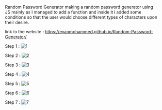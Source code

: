 Random Password Generator 
making a random password generator using JS mainly as I managed to add a function and inside it i added some conditions so that the user would choose different types of 
characters upon their desire.

link to the website : https://evanmohammed.github.io/Random-Password-Generator/

Step 1 :
![1](https://user-images.githubusercontent.com/68072287/88425617-480fef80-cdb5-11ea-9cd4-5ed411de353b.jpg)


Step 2 : 
![2](https://user-images.githubusercontent.com/68072287/88425694-6aa20880-cdb5-11ea-864e-30a4a02a2e3e.jpg)

Step 3 : 
![3](https://user-images.githubusercontent.com/68072287/88425727-80173280-cdb5-11ea-9a67-2d75951737f3.jpg)

Step 4 : 
![4](https://user-images.githubusercontent.com/68072287/88425753-8ad1c780-cdb5-11ea-8066-4d164aa1d976.jpg)

Step 5 : 
![5](https://user-images.githubusercontent.com/68072287/88425762-92916c00-cdb5-11ea-9c0b-10956258d0be.jpg)

Step 6 : 
![6](https://user-images.githubusercontent.com/68072287/88425787-9cb36a80-cdb5-11ea-8cf2-cbff4e007a91.jpg)

Step 7 : 
![7](https://user-images.githubusercontent.com/68072287/88425804-a341e200-cdb5-11ea-9521-8c0963414457.jpg)
